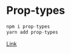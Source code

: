 # Prop-types

```javascript
npm i prop-types
yarn add prop-types
```

[Link](https://www.freecodecamp.org/news/how-to-use-proptypes-in-react/)